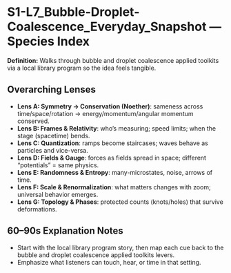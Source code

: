 # S1-L7_Bubble-Droplet-Coalescence_Everyday_Snapshot — Species Index
**Definition:** Walks through bubble and droplet coalescence applied toolkits via a local library program so the idea feels tangible.
## Overarching Lenses

- **Lens A: Symmetry -> Conservation (Noether)**: sameness across time/space/rotation → energy/momentum/angular momentum conserved.
- **Lens B: Frames & Relativity**: who’s measuring; speed limits; when the stage (spacetime) bends.
- **Lens C: Quantization**: ramps become staircases; waves behave as particles and vice-versa.
- **Lens D: Fields & Gauge**: forces as fields spread in space; different “potentials” = same physics.
- **Lens E: Randomness & Entropy**: many-microstates, noise, arrows of time.
- **Lens F: Scale & Renormalization**: what matters changes with zoom; universal behavior emerges.
- **Lens G: Topology & Phases**: protected counts (knots/holes) that survive deformations.

## 60–90s Explanation Notes
- Start with the local library program story, then map each cue back to the bubble and droplet coalescence applied toolkits levers.
- Emphasize what listeners can touch, hear, or time in that setting.
